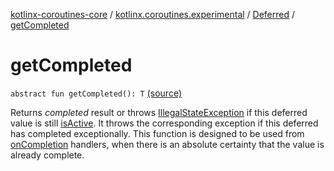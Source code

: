 [kotlinx-coroutines-core](../../index.md) / [kotlinx.coroutines.experimental](../index.md) / [Deferred](index.md) / [getCompleted](.)

# getCompleted

`abstract fun getCompleted(): T` [(source)](http://github.com/kotlin/kotlinx.coroutines/tree/master/kotlinx-coroutines-core/src/main/kotlin/kotlinx/coroutines/experimental/Deferred.kt#L42)

Returns *completed* result or throws [IllegalStateException](#) if this deferred value is still [isActive](../-job/is-active.md).
It throws the corresponding exception if this deferred has completed exceptionally.
This function is designed to be used from [onCompletion](../-job/on-completion.md) handlers, when there is an absolute certainty that
the value is already complete.

